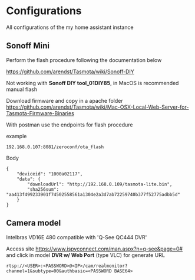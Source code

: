 # Configurations

All configurations of the my home assistant instance

## Sonoff Mini

Perform the flash procedure following the documentation below

https://github.com/arendst/Tasmota/wiki/Sonoff-DIY

Not working with **Sonoff DIY tool_01DIY85**, in MacOS is recommended manual flash

Download firmware and copy in a apache folder
https://github.com/arendst/Tasmota/wiki/Mac-OSX-Local-Web-Server-for-Tasmota-Firmware-Binaries

With postman use the endpoints for flash procedure

example

```
192.168.0.107:8081/zeroconf/ota_flash
```

Body

```
{
	"deviceid": "1000a02117",
	"data": {
		"downloadUrl": "http://192.168.0.109/tasmota-lite.bin",
		"sha256sum": "aa413f499233901f74502558561a1304e2a3d7ab72259740b377f52775adbb5d"
	}
}
```

## Camera model

Intelbras VD16E 480 compatible with 'Q-See QC444 DVR'

Access site https://www.ispyconnect.com/man.aspx?n=q-see&page=0# and click in model **DVR w/ Web Port** (type VLC) for generate URL

```
rtsp://<USER>:<PASSWORD>@<IP>/cam/realmonitor?channel=1&subtype=00&authbasic=<PASSWORD BASE64>
```


